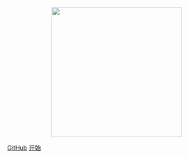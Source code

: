 <div align="center">  
    <img src="https://jsong-data.oss-cn-hangzhou.aliyuncs.com/image/json_logo.jpg" width="300"/> 
</div>

[GitHub](https://github.com/changsong/jsong.git)
[开始](interview/amazon)

